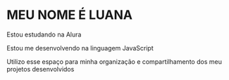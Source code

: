 # MEU NOME É LUANA 

Estou estudando na Alura

Estou me desenvolvendo na linguagem JavaScript

Utilizo esse espaço para minha organização e compartilhamento dos meu projetos desenvolvidos

